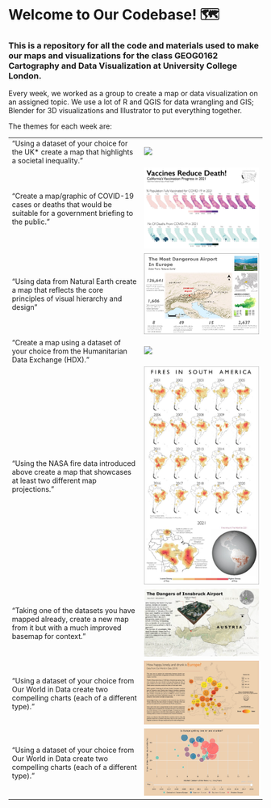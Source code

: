 # Welcome to Our Codebase! 🗺

### This is a repository for all the code and materials used to make our maps and visualizations for the class GEOG0162 Cartography and Data Visualization at University College London.

Every week, we worked as a group to create a map or data visualization
on an assigned topic. We use a lot of R and QGIS for data wrangling and
GIS; Blender for 3D visualizations and Illustrator to put everything
together.

The themes for each week are:

|                                                                                                                              |                                      |
|------------------------------------------------------|------------------|
| “Using a dataset of your choice for the UK\* create a map that highlights a societal inequality.”                            | ![](images/lizzyline_dark_final.jpg) |
| “Create a map/graphic of COVID-19 cases or deaths that would be suitable for a government briefing to the public.”           | ![](images/map_final.jpg)            |
| “Using data from Natural Earth create a map that reflects the core principles of visual hierarchy and design”                | ![](images/week5final.jpg)           |
| “Create a map using a dataset of your choice from the Humanitarian Data Exchange (HDX).”                                     | ![](images/finalmapweek6.jpg)        |
| “Using the NASA fire data introduced above create a map that showcases at least two different map projections.”              | ![](images/final_still.jpg)          |
| “Taking one of the datasets you have mapped already, create a new map from it but with a much improved basemap for context.” | ![](images/Picture%201.jpg)          |
| “Using a dataset of your choice from Our World in Data create two compelling charts (each of a different type).”             | ![](images/map_still.jpg)            |
| “Using a dataset of your choice from Our World in Data create two compelling charts (each of a different type).”             | ![](images/newplot(1).jpg)           |
